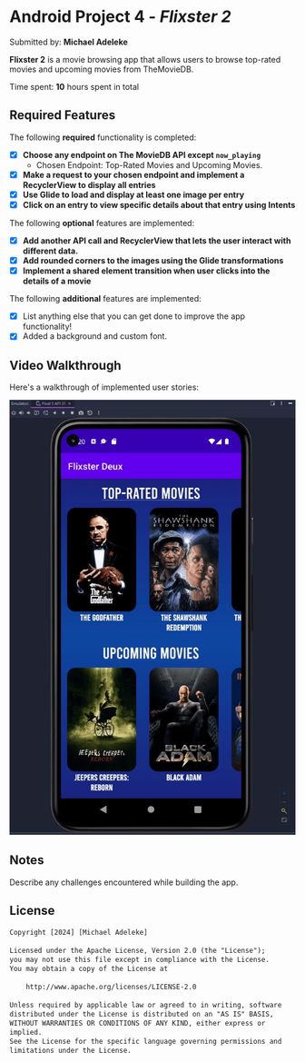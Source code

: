 # Android Project 4 - *Flixster 2*

Submitted by: **Michael Adeleke**

**Flixster 2** is a movie browsing app that allows users to browse top-rated movies and upcoming movies from TheMovieDB.

Time spent: **10** hours spent in total

## Required Features

The following **required** functionality is completed:

- [x] **Choose any endpoint on The MovieDB API except `now_playing`**
  - Chosen Endpoint: Top-Rated Movies and Upcoming Movies.
- [x] **Make a request to your chosen endpoint and implement a RecyclerView to display all entries**
- [x] **Use Glide to load and display at least one image per entry**
- [x] **Click on an entry to view specific details about that entry using Intents**

The following **optional** features are implemented:

- [x] **Add another API call and RecyclerView that lets the user interact with different data.** 
- [x] **Add rounded corners to the images using the Glide transformations**
- [x] **Implement a shared element transition when user clicks into the details of a movie**

The following **additional** features are implemented:

- [x] List anything else that you can get done to improve the app functionality!
- [x] Added a background and custom font.

## Video Walkthrough

Here's a walkthrough of implemented user stories:

<img src='687474703a2f2f692e696d6775722e636f6d2f35317645314671682e676966.jpeg' title='Video Walkthrough' width='' alt='Video Walkthrough' />


## Notes

Describe any challenges encountered while building the app.

## License

    Copyright [2024] [Michael Adeleke]

    Licensed under the Apache License, Version 2.0 (the "License");
    you may not use this file except in compliance with the License.
    You may obtain a copy of the License at

        http://www.apache.org/licenses/LICENSE-2.0

    Unless required by applicable law or agreed to in writing, software
    distributed under the License is distributed on an "AS IS" BASIS,
    WITHOUT WARRANTIES OR CONDITIONS OF ANY KIND, either express or implied.
    See the License for the specific language governing permissions and
    limitations under the License.
